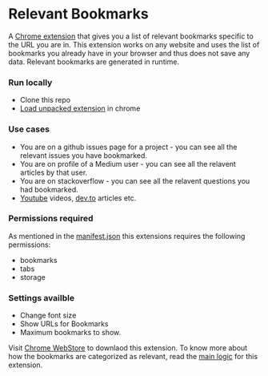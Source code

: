 # Relevant Bookmarks

A [Chrome extension](https://chrome.google.com/webstore/detail/relevant-bookmarks/jjdfcopklimoeoneklaopogaghhhlmed) that gives you a list of relevant bookmarks specific to the URL you are in. This extension works on any website and uses the list of bookmarks you already have in your browser and thus does not save any data. Relevant bookmarks are generated in runtime.

### Run locally

- Clone this repo
- [Load unpacked extension](https://developer.chrome.com/extensions/getstarted) in chrome

### Use cases

- You are on a github issues page for a project - you can see all the relevant issues you have bookmarked.
- You are on profile of a Medium user - you can see all the relavent articles by that user.
- You are on stackoverflow - you can see all the relavent questions you had bookmarked.
- [Youtube](https://youtube.com) videos, [dev.to](https://dev.to) articles etc.

### Permissions required

As mentioned in the [manifest.json](https://github.com/kunalpanchal/relevant-bookmarks/blob/main/manifest.json) this extensions requires the following permissions:
- bookmarks
- tabs
- storage

### Settings availble

- Change font size
- Show URLs for Bookmarks
- Maximum bookmarks to show.


Visit [Chrome WebStore](https://chrome.google.com/webstore/detail/relevant-bookmarks/jjdfcopklimoeoneklaopogaghhhlmed) to downlaod this extension. To know more about how the bookmarks are categorized as relevant, read the [main logic](https://github.com/kunalpanchal/relevant-bookmarks/blob/main/src/browser_action/browser_action.js#L72) for this extension.
